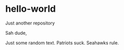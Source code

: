 # hello-world
Just another repository

Sah dude,

Just some random text. Patriots suck. Seahawks rule.
